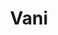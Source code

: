 ---
layout: piece
colection_name: paintings
title: Vani
id: vani
media: Acrylic
dimensions: 8½ x 11
description: Painted with popsicle sticks on board.
price: $85
create_date: 2014
---